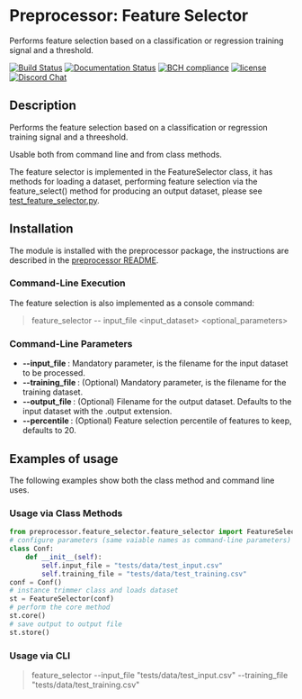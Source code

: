 # Preprocessor: Feature Selector

Performs feature selection based on a classification or regression training signal and a threshold. 

[![Build Status](https://travis-ci.org/harveybc/preprocessor.svg?branch=master)](https://travis-ci.org/harveybc/preprocessor)
[![Documentation Status](https://readthedocs.org/projects/docs/badge/?version=latest)](https://harveybc-preprocessor.readthedocs.io/en/latest/)
[![BCH compliance](https://bettercodehub.com/edge/badge/harveybc/preprocessor?branch=master)](https://bettercodehub.com/)
[![license](https://img.shields.io/github/license/mashape/apistatus.svg?maxAge=2592000)](https://github.com/harveybc/preprocessor/blob/master/LICENSE)
[![Discord Chat](https://img.shields.io/discord/701635039678562345.svg)](https://discord.gg/NRQw9Cy)  

## Description

Performs the feature selection based on a classification or regression training signal and a threeshold. 

Usable both from command line and from class methods.

The feature selector is implemented in the FeatureSelector class, it has methods for loading a dataset, performing feature selection via the feature_select() method for producing an output dataset, please see [test_feature_selector.py](https://github.com/harveybc/preprocessor/blob/master/tests/feature_selector/test_feature_selector.py). 

## Installation

The module is installed with the preprocessor package, the instructions are described in the [preprocessor README](../master/README.md).

### Command-Line Execution

The feature selection is also implemented as a console command:
> feature_selector -- input_file <input_dataset> <optional_parameters>

### Command-Line Parameters

* __--input_file <filename>__: Mandatory parameter, is the filename for the input dataset to be processed.
* __--training_file <filename>__: (Optional) Mandatory parameter, is the filename for the training dataset.
* __--output_file <filename>__: (Optional) Filename for the output dataset. Defaults to the input dataset with the .output extension.
* __--percentile <int>__: (Optional) Feature selection percentile of features to keep, defaults to 20.

## Examples of usage
The following examples show both the class method and command line uses.

### Usage via Class Methods
```python
from preprocessor.feature_selector.feature_selector import FeatureSelector
# configure parameters (same vaiable names as command-line parameters)
class Conf:
    def __init__(self):
        self.input_file = "tests/data/test_input.csv"
        self.training_file = "tests/data/test_training.csv"
conf = Conf()
# instance trimmer class and loads dataset
st = FeatureSelector(conf)
# perform the core method
st.core()
# save output to output file
st.store()
```

### Usage via CLI

> feature_selector --input_file "tests/data/test_input.csv" --training_file "tests/data/test_training.csv"






